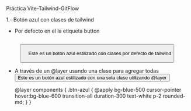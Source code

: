 Práctica Vite-Tailwind-GitFlow

1.- Botón azul con clases de tailwind 
  - Por defecto en el la etiqueta button
  
    <code>
      <button className='bg-blue-500 cursor-pointer hover:bg-blue-600 transition-all duration-300 text-white p-2 rounded-md'>
        Este es un botón azul estilizado con clases por defecto de tailwind
      </button>
    </code>

  - A través de un @layer usando una clase para agregar todas
    <button className='btn-azul'>Este es un botón azul estilizado con una sola clase utilizando @layer</button>

    @layer components {
      .btn-azul {
        @apply bg-blue-500 cursor-pointer hover:bg-blue-600 transition-all duration-300 text-white p-2 rounded-md;
      }
    }

